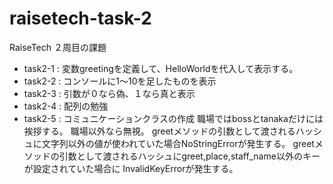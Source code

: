 # raisetech-task-2
RaiseTech ２周目の課題
- task2-1 : 変数greetingを定義して、HelloWorldを代入して表示する。
- task2-2 : コンソールに1〜10を足したものを表示
- task2-3 : 引数が０なら偽、１なら真と表示
- task2-4 : 配列の勉強
- task2-5 : コミュニケーションクラスの作成
            職場ではbossとtanakaだけには挨拶する。
            職場以外なら無視。
            greetメソッドの引数として渡されるハッシュに文字列以外の値が使われていた場合NoStringErrorが発生する。
            greetメソッドの引数として渡されるハッシュにgreet,place,staff_name以外のキーが設定されていた場合に
            InvalidKeyErrorが発生する。
